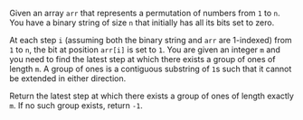 Given an array `arr` that represents a permutation of numbers from `1` to `n`. You have a binary string of size `n` that initially has all its bits set to zero.

At each step `i` (assuming both the binary string and `arr` are 1-indexed) from `1` to `n`, the bit at position `arr[i]` is set to `1`. You are given an integer `m` and you need to find the latest step at which there exists a group of ones of length `m`. A group of ones is a contiguous substring of `1`s such that it cannot be extended in either direction.

Return the latest step at which there exists a group of ones of length exactly `m`. If no such group exists, return `-1`.